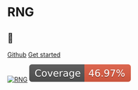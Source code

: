 # RNG 
## :rocket:

[Github](https://github.com/Dinodanio/release-notes-generator)
[Get started](getting-started/about.md)

[![RNG](https://github.com/Dinodanio/release-notes-generator/actions/workflows/test.yml/badge.svg)](https://github.com/Dinodanio/release-notes-generator/actions/workflows/test.yml)
![](assets/codecov.svg)